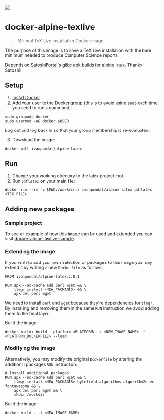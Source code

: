 ![](docker_latex_banner.png)

# docker-alpine-texlive

> Minimal TeX Live installation Docker image

The purpose of this image is to have a TeX Live installation with the bare
minimum needed to produce Computer Science reports.

Depends on [SatoshiPortal's](https://github.com/SatoshiPortal/alpine-pkg-glibc)
glibc apk builds for alpine linux. Thanks Satoshi!

## Setup

1. [Install Docker](https://www.docker.com/get-docker)
2. Add your user to the Docker group (this is to avoid using `sudo` each time
   you need to run a command):

```
sudo groupadd docker
sudo usermod -aG docker $USER
```

Log out and log back in so that your group membership is re-evaluated.

3. Download the image:

```
docker pull ivanpondal/alpine-latex
```

## Run

1. Change your working directory to the latex project root.
2. Run `pdflatex` on your main file:

```
docker run --rm -v $PWD:/workdir:z ivanpondal/alpine-latex pdflatex <TEX_FILE>
```

## Adding new packages

### Sample project

To see an example of how this image can be used and extended you can visit
[docker-alpine-texlive-sample](https://github.com/ivanpondal/docker-alpine-texlive-sample).

### Extending the image

If you wish to add your own selection of packages to this image you may extend
it by writing a new `Dockerfile` as follows:

```
FROM ivanpondal/alpine-latex:2.0.1

RUN apk --no-cache add perl wget && \
	tlmgr install <NEW_PACKAGES> && \
	apk del perl wget
```

We need to install `perl` and `wget` because they're dependencies for `tlmgr`.
By installing and removing them in the same `RUN` instruction we avoid adding
them to the final layer.

Build the image:

```
docker buildx build --platform <PLATFORM> -t <NEW_IMAGE_NAME> -f <PLATFORM_DOCKERFILE> --load .
```

### Modifying the image

Alternatively, you may modify the original `Dockerfile` by altering the additional
packages `RUN` instruction:

```
# Install additional packages
RUN apk --no-cache add perl wget && \
	tlmgr install <NEW_PACKAGES> bytefield algorithms algorithm2e ec fontawesome && \
	apk del perl wget && \
	mkdir /workdir
```

Build the image:

```
docker build . -t <NEW_IMAGE_NAME>
```
